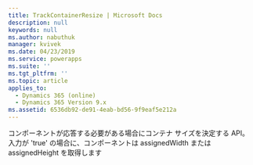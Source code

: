 ```yaml
---
title: TrackContainerResize | Microsoft Docs
description: null
keywords: null
ms.author: nabuthuk
manager: kvivek
ms.date: 04/23/2019
ms.service: powerapps
ms.suite: ''
ms.tgt_pltfrm: ''
ms.topic: article
applies_to:
  - Dynamics 365 (online)
  - Dynamics 365 Version 9.x
ms.assetid: 6536db92-de91-4eab-bd56-9f9eaf5e212a
---
```

コンポーネントが応答する必要がある場合にコンテナ サイズを決定する API。 入力が 'true' の場合に、コンポーネントは assignedWidth または assignedHeight を取得します
